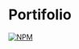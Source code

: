 # Portifolio
[![NPM](https://img.shields.io/npm/l/react)](https://github.com/Yuryh1/portf-lio/blob/main/LICENCE) 
